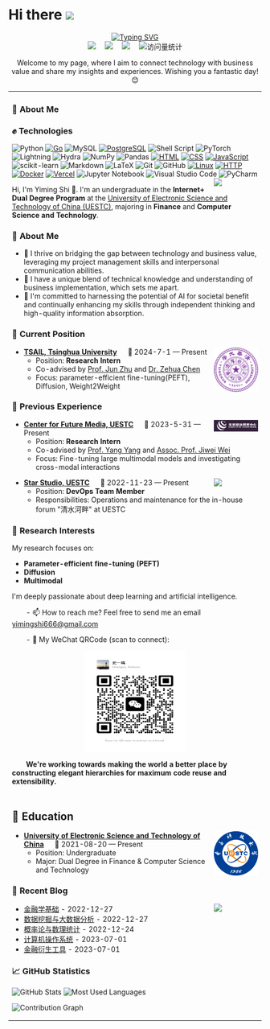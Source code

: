 <!-- 个人简介 -->
# Hi there <img src="https://media.giphy.com/media/hvRJCLFzcasrR4ia7z/giphy.gif" width="32px">


<div align="center">
  
  <!-- dynamic typing effect 动态打字效果 -->
  <div align="center">
    <a href="https://shiym.top">
      <img src="https://readme-typing-svg.demolab.com?font=Fira+Code&pause=1000&width=435&lines=println(%22Hello%2C%20World%22);Eamon 史一鸣&center=true&size=27" alt="Typing SVG" />
    </a>
  </div>

  <!-- profile logo 个人资料徽标 -->
  <div align="center">
    <a href="https://academic.shiym.top"><img src="https://img.shields.io/badge/Website-主页-blue" /></a>&emsp;
    <a href="https://shiym.top"><img src="https://img.shields.io/badge/Blog-博客-blue" /></a>&emsp;
    <a href="https://twitter.com/uestcshiym/"><img src="https://img.shields.io/badge/Twitter-推特-blue" /></a>&emsp;
    <!-- visitor statistics logo 访问量统计徽标 -->
    <img src="https://komarev.com/ghpvc/?username=SKDDJ&label=Views&color=0e75b6&style=flat" alt="访问量统计" />
  </div>
  

<table>
<tr><td>


<!-- About me 关于我 -->
### 🤺 About Me
### :fist: Technologies
![Python](https://img.shields.io/badge/Python-14354C?style=for-the-badge&logo=python&logoColor=white)
[![Go](https://shields.io/badge/go-007d9c?style=for-the-badge&logo=go&logoColor=ffffff)](https://go.dev/)
![MySQL](https://img.shields.io/badge/MySQL-00000F?style=for-the-badge&logo=mysql&logoColor=white)
[![PostgreSQL](https://shields.io/badge/postgresql-336791?style=for-the-badge&logo=postgresql&logoColor=ffffff)](https://www.postgresql.org/)
![Shell Script](https://img.shields.io/badge/shell_script-%23121011.svg?style=for-the-badge&logo=gnu-bash&logoColor=white)
![PyTorch](https://img.shields.io/badge/PyTorch-%23EE4C2C.svg?style=for-the-badge&logo=PyTorch&logoColor=white)
![Lightning](https://img.shields.io/badge/Pytorch-Lightning-792ee5?style=for-the-badge&logo=pytorchlightning&logoColor=white)
![Hydra](https://img.shields.io/badge/Hydra-003f8c?style=for-the-badge&logo=pytorchlightning&logoColor=ffffff)
![NumPy](https://img.shields.io/badge/numpy-%23013243.svg?style=for-the-badge&logo=numpy&logoColor=white)
![Pandas](https://img.shields.io/badge/pandas-%23150458.svg?style=for-the-badge&logo=pandas&logoColor=white)
[![HTML](https://img.shields.io/badge/html-e34c26?style=for-the-badge&logo=html5&logoColor=ffffff)](https://developer.mozilla.org/en-US/docs/Web/HTML)
[![CSS](https://img.shields.io/badge/css-264de4?style=for-the-badge&logo=css3&logoColor=ffffff)](https://developer.mozilla.org/en-US/docs/Web/CSS)
[![JavaScript](https://img.shields.io/badge/javascript-f0db4f?style=for-the-badge&logo=javascript&logoColor=000000)](https://developer.mozilla.org/en-US/docs/Web/JavaScript)
![scikit-learn](https://img.shields.io/badge/scikit--learn-%23F7931E.svg?style=for-the-badge&logo=scikit-learn&logoColor=white)
![Markdown](https://img.shields.io/badge/Markdown-000000?style=for-the-badge&logo=markdown&logoColor=white)
![LaTeX](https://img.shields.io/badge/latex-%23008080.svg?style=for-the-badge&logo=latex&logoColor=white)
![Git](https://img.shields.io/badge/git-%23F05033.svg?style=for-the-badge&logo=git&logoColor=white)
![GitHub](https://img.shields.io/badge/github-%23121011.svg?style=for-the-badge&logo=github&logoColor=white)
[![Linux](https://shields.io/badge/linux-185886?style=for-the-badge&logo=linux&logoColor=ffffff)](https://www.linux.org/)
[![HTTP](https://shields.io/badge/http-000000?style=for-the-badge&logo=w3c&logoColor=ffffff)](https://developer.mozilla.org/en-US/docs/Web/HTTP)
[![Docker](https://shields.io/badge/docker-003f8c?style=for-the-badge&logo=docker&logoColor=ffffff)](https://www.docker.com/)
[![Vercel](https://shields.io/badge/vercel-000000?style=for-the-badge&logo=vercel&logoColor=ffffff)](https://vercel.com/)
![Jupyter Notebook](https://img.shields.io/badge/jupyter-%23FA0F00.svg?style=for-the-badge&logo=jupyter&logoColor=white)
![Visual Studio Code](https://img.shields.io/badge/Visual%20Studio%20Code-0078d7.svg?style=for-the-badge&logo=visual-studio-code&logoColor=white)
![PyCharm](https://img.shields.io/badge/pycharm-143?style=for-the-badge&logo=pycharm&logoColor=black&color=black&labelColor=green)
<img align="right" width="88" src="https://shiym.top/medias/avatar.png" />

Hi, I'm Yiming Shi 👋. I'm an undergraduate in the **Internet+ Dual Degree Program** at the [University of Electronic Science and Technology of China (UESTC)](https://en.uestc.edu.cn/), majoring in **Finance** and **Computer Science and Technology**.

### 🌟 About Me

- 👀 I thrive on bridging the gap between technology and business value, leveraging my project management skills and interpersonal communication abilities.
- 🌱 I have a unique blend of technical knowledge and understanding of business implementation, which sets me apart.
- 💞️ I'm committed to harnessing the potential of AI for societal benefit and continually enhancing my skills through independent thinking and high-quality information absorption.


### 🔭 Current Position
<img align="right" width="88" src="https://raw.githubusercontent.com/SKDDJ/picgoimgbed/main/202407161953380.png" />

- **[TSAIL, Tsinghua University](https://ml.cs.tsinghua.edu.cn/)** &emsp; 📌 2024-7-1 — Present
  - Position: **Research Intern**
  - Co-advised by [Prof. Jun Zhu](http://ml.cs.tsinghua.edu.cn/~jun/) and [Dr. Zehua Chen](https://scholar.google.com/citations?user=wa04fD4AAAAJ&hl=en)
  - Focus: parameter-efficient fine-tuning(PEFT), Diffusion, Weight2Weight

### 🚀 Previous Experience

<img align="right" width="88" src="https://raw.githubusercontent.com/SKDDJ/picgoimgbed/main/202311032058566.jpg" />

- **[Center for Future Media, UESTC](https://cfm.uestc.edu.cn/index)** &emsp; 📌 2023-5-31 — Present
  - Position: **Research Intern**
  - Co-advised by [Prof. Yang Yang](https://cfm.uestc.edu.cn/~yangyang/) and [Assoc. Prof. Jiwei Wei](https://scholar.google.com/citations?user=2Jmbr6AAAAAJ&hl=zh-CN&oi=ao)
  - Focus: Fine-tuning large multimodal models and investigating cross-modal interactions

<img align="right" width="88" src="https://avatars.githubusercontent.com/u/11435014" />

- **[Star Studio, UESTC](https://github.com/StarStudio)** &emsp; 📌 2022-11-23 — Present
  - Position: **DevOps Team Member**
  - Responsibilities: Operations and maintenance for the in-house forum "清水河畔" at UESTC

### 🔬 Research Interests

My research focuses on:
- **Parameter-efficient fine-tuning (PEFT)**
- **Diffusion**
- **Multimodal**

I'm deeply passionate about deep learning and artificial intelligence.

<p>&emsp;&emsp;- 📫 How to reach me? Feel free to send me an email <a href="mailto:yimingshi666@gmail.com">yimingshi666@gmail.com</a></p>

<p>&emsp;&emsp;- 📱 My WeChat QRCode (scan to connect):</p>
<p align="center">
  <img src="https://raw.githubusercontent.com/SKDDJ/picgoimgbed/main/202402121720081.jpeg" alt="WeChat QRCode" width="200" height="200">
</p>

<p><strong>&emsp;&emsp;We're working towards making the world a better place by constructing elegant hierarchies for maximum code reuse and extensibility.</strong></p>

</td></tr>

<tr>
<td>


## 🏢 Education

<img align="right" width="88" src="https://raw.githubusercontent.com/SKDDJ/picgoimgbed/main/202310281910558.jpg" />

- **[University of Electronic Science and Technology of China](https://www.uestc.edu.cn/)** &emsp; 📌 2021-08-20 — Present
  - Position: Undergraduate
  - Major: Dual Degree in Finance & Computer Science and Technology

<!-- 近期博客 -->
### 📃 Recent Blog
  
<img align="right" width="88" src="https://cdn.jsdelivr.net/gh/sun0225SUN/sun0225SUN/assets/images/astronaut.png" />

<!-- START_SECTION:blog -->
* <a href='https://shiym.top/article/a0d51f41' target='_blank'>金融学基础</a> - 2022-12-27
* <a href='https://shiym.top/article/5d312595' target='_blank'>数据挖掘与大数据分析</a> - 2022-12-27
* <a href='https://shiym.top/article/28d5cef4' target='_blank'>概率论与数理统计</a> - 2022-12-24
* <a href='https://shiym.top/article/dbeddcc1' target='_blank'>计算机操作系统</a> - 2023-07-01
* <a href='https://shiym.top/article/f1b79b2a' target='_blank'>金融衍生工具</a> - 2023-07-01
<!-- END_SECTION:blog -->

### 📈 GitHub Statistics

![GitHub Stats](https://github-readme-stats-eight-beige.vercel.app/api?username=SKDDJ&theme=github_dark&show_icons=true&count_private=true)
![Most Used Languages](https://github-readme-stats.vercel.app/api/top-langs/?username=SKDDJ&layout=compact&hide=html&theme=github_dark&langs_count=8)

![Contribution Graph](https://github-readme-activity-graph-ebon.vercel.app/graph?username=SKDDJ&theme=react-dark&color=58a6ff&line=58a6ff&radius=8)


</td></tr>

Welcome to my page, where I aim to connect technology with business value and share my insights and experiences. Wishing you a fantastic day! 😊



